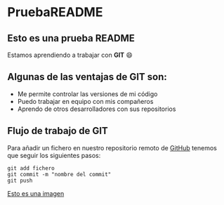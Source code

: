 # PruebaREADME
## Esto es una prueba README
Estamos aprendiendo a trabajar con **GIT** 😄
## Algunas de las ventajas de **GIT** son:

* Me permite controlar las versiones de mi código
* Puedo trabajar en equipo con mis compañeros
* Aprendo de otros desarrolladores con sus repositorios

## Flujo de trabajo de GIT

Para añadir un fichero en nuestro repositorio remoto de [GitHub](https://github.com/) tenemos que seguir los siguientes pasos:

```
git add fichero
git commit -m "nombre del commit"
git push
```
[Esto es una imagen](https://myoctocat.com/assets/images/base-octocat.svg)

